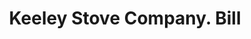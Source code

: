 ---
doi: 10.7916/D8H71SX3
date_other: '1908'
date_other_textual: '1908'
form: printed ephemera
genre:
- Invoices
name:
- Keeley Stove Company
object_in_context_url: https://biggert.cul.columbia.edu/items/view/ave_biggert_01360
subject_hierarchical_geographic:
- Columbia, Pennsylvania, United States
subject_name:
- Keeley Stove Company
title: Keeley Stove Company. Bill
sort_title: Keeley Stove Company. Bill
call_number: ave_biggert_01360
coordinates:
- 40.033055555555556,-76.49666666666667
pid: ave_biggert_01360
identifiers: ave_biggert_01360
thumbnail: https://derivativo-2.library.columbia.edu/iiif/2/ldpd:344560/full/!256,256/0/native.jpg
permalink: /biggert/ave_biggert_01360/
layout: iiif-image-page
---